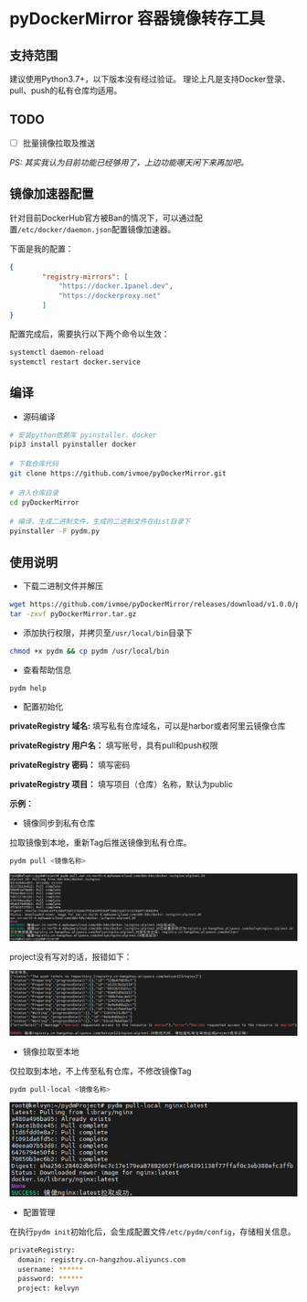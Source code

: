 # pyDockerMirror 容器镜像转存工具

## 支持范围
建议使用Python3.7+，以下版本没有经过验证。
理论上凡是支持Docker登录、pull、push的私有仓库均适用。

## TODO
- [ ] 批量镜像拉取及推送

*PS: 其实我认为目前功能已经够用了，上边功能哪天闲下来再加吧。*

## 镜像加速器配置

针对目前DockerHub官方被Ban的情况下，可以通过配置`/etc/docker/daemon.json`配置镜像加速器。

下面是我的配置：
```json
{
        "registry-mirrors": [
            "https://docker.1panel.dev",
            "https://dockerproxy.net"
        ]
}
```

配置完成后，需要执行以下两个命令以生效：
```bash
systemctl daemon-reload
systemctl restart docker.service
```

## 编译

* 源码编译

```bash
# 安装python依赖库 pyinstaller、docker
pip3 install pyinstaller docker

# 下载仓库代码
git clone https://github.com/ivmoe/pyDockerMirror.git

# 进入仓库目录
cd pyDockerMirror

# 编译，生成二进制文件，生成的二进制文件在dist目录下
pyinstaller -F pydm.py
```

## 使用说明

* 下载二进制文件并解压

```bash
wget https://github.com/ivmoe/pyDockerMirror/releases/download/v1.0.0/pyDockerMirror.tar.gz
tar -zxvf pyDockerMirror.tar.gz
```

* 添加执行权限，并拷贝至`/usr/local/bin`目录下

```bash
chmod +x pydm && cp pydm /usr/local/bin
```

* 查看帮助信息

```bash
pydm help
```

* 配置初始化

**privateRegistry 域名:** 填写私有仓库域名，可以是harbor或者阿里云镜像仓库

**privateRegistry 用户名：** 填写账号，具有pull和push权限

**privateRegistry 密码：** 填写密码

**privateRegistry 项目：** 填写项目（仓库）名称，默认为public

**示例：**

* 镜像同步到私有仓库

拉取镜像到本地，重新Tag后推送镜像到私有仓库。

```bash
pydm pull <镜像名称>
```
![](./static/pull.png)

project没有写对的话，报错如下：

![](./static/push-error.png)

* 镜像拉取至本地

仅拉取到本地，不上传至私有仓库，不修改镜像Tag

```bash
pydm pull-local <镜像名称>
```

![](./static/pull-local.png)

* 配置管理

在执行`pydm init`初始化后，会生成配置文件`/etc/pydm/config`，存储相关信息。

```bash
privateRegistry:
  domain: registry.cn-hangzhou.aliyuncs.com
  username: ******
  password: ******
  project: kelvyn
```